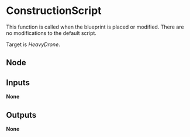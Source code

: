 # ConstructionScript
This function is called when the blueprint is placed or modified. There
are no modifications to the default script.  

Target is *HeavyDrone*.  

## Node

## Inputs
**None**

## Outputs
**None**